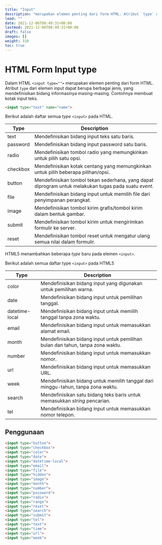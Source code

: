 ```yaml
---
title: "Input"
description: "merupakan elemen penting dari form HTML. Atribut `type` dari elemen input dapat berupa berbagai jenis, yang mendefinisikan bidang informasinya masing-masing."
lead: ""
date: 2021-12-06T08:49:31+00:00
lastmod: 2021-12-06T08:49:31+00:00
draft: false
images: []
weight: 310
toc: true
---
```

# HTML Form Input type

Dalam HTML `<input type="">` merupakan elemen penting dari form HTML. Atribut `type` dari elemen input dapat berupa berbagai jenis, yang mendefinisikan bidang informasinya masing-masing. Contohnya membuat kotak input teks.

```html
<input type="text" name="name">
```

Berikut adalah daftar semua *type*  `<input>`  pada HTML.

| Type | Description |
|--|--|
| text | Mendefinisikan bidang input teks satu baris. |
| password | Mendefinisikan bidang input password satu baris. |
| radio | Mendefinisikan tombol radio yang memungkinkan untuk pilih satu opsi. |
| checkbox | Mendefinisikan kotak centang yang memungkinkan untuk pilih beberapa pilihan/opsi. |
| button | Mendefinisikan tombol tekan sederhana, yang dapat diprogram untuk melakukan tugas pada suatu *event*. |
| file | Mendefinisikan bidang input untuk memilih file dari penyimpanan perangkat. |
| image | Mendefinisikan tombol kirim grafis/tombol kirim dalam bentuk gambar. |
| submit | Mendefinisikan tombol kirim untuk mengirimkan formulir ke server. |
| reset | Mendefinisikan tombol reset untuk mengatur ulang semua nilai dalam formulir. |

HTML5 menambahkan beberapa *type* baru pada elemen `<input>`.

Berikut adalah semua daftar type `<input>` pada HTML5

| Type | Description |
|--|--|
| color | Mendefinisikan bidang input yang digunakan untuk pemilihan warna. |
| date | Mendefinisikan bidang input untuk pemilihan tanggal. |
| datetime-local | Mendefinisikan bidang input untuk memilih tanggal tanpa zona waktu. |
| email | Mendefinisikan bidang input untuk memasukkan alamat email. |
| month | Mendefinisikan bidang input untuk pemilihan bulan dan tahun, tanpa zona waktu. |
| number | Mendefinisikan bidang input untuk memasukkan nomor. |
| url | Mendefinisikan bidang input untuk memasukkan URL. |
| week | Mendefinisikan bidang untuk memilih tanggal dari minggu-tahun, tanpa zona waktu. |
| search | Mendefinisikan satu bidang teks baris untuk memasukkan *string* pencarian. |
| tel | Mendefinisikan bidang input untuk memasukkan nomor telepon. |

## Penggunaan

```html
<input type="button">
<input type="checkbox">
<input type="color">
<input type="date">
<input type="datetime-local">
<input type="email">
<input type="file">
<input type="hidden">
<input type="image">
<input type="month">
<input type="number">
<input type="password">
<input type="radio">
<input type="range">
<input type="reset">
<input type="search">
<input type="submit">
<input type="tel">
<input type="text">
<input type="time">
<input type="url">
<input type="week">
```
